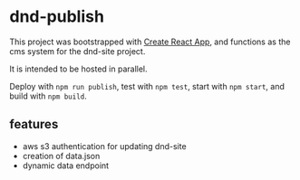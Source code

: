 # dnd-publish

This project was bootstrapped with
[Create React App](https://github.com/facebookincubator/create-react-app),
and functions as the cms system for the dnd-site project.

It is intended to be hosted in parallel.

Deploy with `npm run publish`,
test with `npm test`,
start with `npm start`,
and build with `npm build`.

## features
- aws s3 authentication for updating dnd-site
- creation of data.json
- dynamic data endpoint
